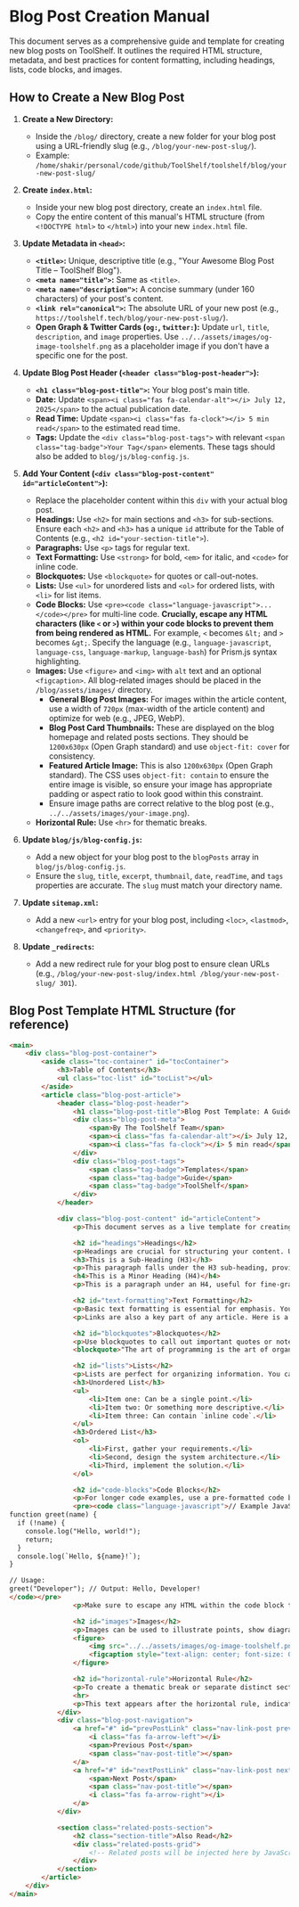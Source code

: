 # Blog Post Creation Manual

This document serves as a comprehensive guide and template for creating new blog posts on ToolShelf. It outlines the required HTML structure, metadata, and best practices for content formatting, including headings, lists, code blocks, and images.

## How to Create a New Blog Post

1.  **Create a New Directory:**
    *   Inside the `/blog/` directory, create a new folder for your blog post using a URL-friendly slug (e.g., `/blog/your-new-post-slug/`).
    *   Example: `/home/shakir/personal/code/github/ToolShelf/toolshelf/blog/your-new-post-slug/`

2.  **Create `index.html`:**
    *   Inside your new blog post directory, create an `index.html` file.
    *   Copy the entire content of this manual's HTML structure (from `<!DOCTYPE html>` to `</html>`) into your new `index.html` file.

3.  **Update Metadata in `<head>`:**
    *   **`<title>`:** Unique, descriptive title (e.g., "Your Awesome Blog Post Title – ToolShelf Blog").
    *   **`<meta name="title">`:** Same as `<title>`.
    *   **`<meta name="description">`:** A concise summary (under 160 characters) of your post's content.
    *   **`<link rel="canonical">`:** The absolute URL of your new post (e.g., `https://toolshelf.tech/blog/your-new-post-slug/`).
    *   **Open Graph & Twitter Cards (`og:`, `twitter:`):** Update `url`, `title`, `description`, and `image` properties. Use `../../assets/images/og-image-toolshelf.png` as a placeholder image if you don't have a specific one for the post.

4.  **Update Blog Post Header (`<header class="blog-post-header">`):**
    *   **`<h1 class="blog-post-title">`:** Your blog post's main title.
    *   **Date:** Update `<span><i class="fas fa-calendar-alt"></i> July 12, 2025</span>` to the actual publication date.
    *   **Read Time:** Update `<span><i class="fas fa-clock"></i> 5 min read</span>` to the estimated read time.
    *   **Tags:** Update the `<div class="blog-post-tags">` with relevant `<span class="tag-badge">Your Tag</span>` elements. These tags should also be added to `blog/js/blog-config.js`.

5.  **Add Your Content (`<div class="blog-post-content" id="articleContent">`):**
    *   Replace the placeholder content within this `div` with your actual blog post.
    *   **Headings:** Use `<h2>` for main sections and `<h3>` for sub-sections. Ensure each `<h2>` and `<h3>` has a unique `id` attribute for the Table of Contents (e.g., `<h2 id="your-section-title">`).
    *   **Paragraphs:** Use `<p>` tags for regular text.
    *   **Text Formatting:** Use `<strong>` for bold, `<em>` for italic, and `<code>` for inline code.
    *   **Blockquotes:** Use `<blockquote>` for quotes or call-out-notes.
    *   **Lists:** Use `<ul>` for unordered lists and `<ol>` for ordered lists, with `<li>` for list items.
    *   **Code Blocks:** Use `<pre><code class="language-javascript">...</code></pre>` for multi-line code. **Crucially, escape any HTML characters (like `<` or `>`) within your code blocks to prevent them from being rendered as HTML.** For example, `<` becomes `&lt;` and `>` becomes `&gt;`. Specify the language (e.g., `language-javascript`, `language-css`, `language-markup`, `language-bash`) for Prism.js syntax highlighting.
    *   **Images:** Use `<figure>` and `<img>` with `alt` text and an optional `<figcaption>`. All blog-related images should be placed in the `/blog/assets/images/` directory.
        *   **General Blog Post Images:** For images within the article content, use a width of `720px` (max-width of the article content) and optimize for web (e.g., JPEG, WebP).
        *   **Blog Post Card Thumbnails:** These are displayed on the blog homepage and related posts sections. They should be `1200x630px` (Open Graph standard) and use `object-fit: cover` for consistency.
        *   **Featured Article Image:** This is also `1200x630px` (Open Graph standard). The CSS uses `object-fit: contain` to ensure the entire image is visible, so ensure your image has appropriate padding or aspect ratio to look good within this constraint.
        *   Ensure image paths are correct relative to the blog post (e.g., `../../assets/images/your-image.png`).
    *   **Horizontal Rule:** Use `<hr>` for thematic breaks.

6.  **Update `blog/js/blog-config.js`:**
    *   Add a new object for your blog post to the `blogPosts` array in `blog/js/blog-config.js`.
    *   Ensure the `slug`, `title`, `excerpt`, `thumbnail`, `date`, `readTime`, and `tags` properties are accurate. The `slug` must match your directory name.

7.  **Update `sitemap.xml`:**
    *   Add a new `<url>` entry for your blog post, including `<loc>`, `<lastmod>`, `<changefreq>`, and `<priority>`.

8.  **Update `_redirects`:**
    *   Add a new redirect rule for your blog post to ensure clean URLs (e.g., `/blog/your-new-post-slug/index.html /blog/your-new-post-slug/ 301`).

## Blog Post Template HTML Structure (for reference)

```html
<main>
    <div class="blog-post-container">
        <aside class="toc-container" id="tocContainer">
            <h3>Table of Contents</h3>
            <ul class="toc-list" id="tocList"></ul>
        </aside>
        <article class="blog-post-article">
            <header class="blog-post-header">
                <h1 class="blog-post-title">Blog Post Template: A Guide to Content Components</h1>
                <div class="blog-post-meta">
                    <span>By The ToolShelf Team</span>
                    <span><i class="fas fa-calendar-alt"></i> July 12, 2025</span>
                    <span><i class="fas fa-clock"></i> 5 min read</span>
                </div>
                <div class="blog-post-tags">
                    <span class="tag-badge">Templates</span>
                    <span class="tag-badge">Guide</span>
                    <span class="tag-badge">ToolShelf</span>
                </div>
            </header>

            <div class="blog-post-content" id="articleContent">
                <p>This document serves as a live template for creating new blog posts on ToolShelf. It showcases all the available HTML components and their intended styling. Use this as a reference to ensure consistency and quality.</p>

                <h2 id="headings">Headings</h2>
                <p>Headings are crucial for structuring your content. Use H2 for main sections and H3 for sub-sections. H4 can be used for minor points if necessary.</p>
                <h3>This is a Sub-Heading (H3)</h3>
                <p>This paragraph falls under the H3 sub-heading, providing more detailed information.</p>
                <h4>This is a Minor Heading (H4)</h4>
                <p>This is a paragraph under an H4, useful for fine-grained topics.</p>

                <h2 id="text-formatting">Text Formatting</h2>
                <p>Basic text formatting is essential for emphasis. You can use <strong>bold text</strong> to highlight key terms, <em>italic text</em> for emphasis or definitions, and even combine them for <strong><em>strong emphasis</em></strong>. To reference a specific piece of code inline, use the `<code>` tag, for example: `const a = 10;`.</p>
                <p>Links are also a key part of any article. Here is a link to the <a href="https://toolshelf.tech">ToolShelf homepage</a>.</p>

                <h2 id="blockquotes">Blockquotes</h2>
                <p>Use blockquotes to call out important quotes or notes that need to stand apart from the main text.</p>
                <blockquote>"The art of programming is the art of organizing complexity, of mastering detail, and of structuring programs so that they are understandable to people."<br>- Edsger W. Dijkstra</blockquote>

                <h2 id="lists">Lists</h2>
                <p>Lists are perfect for organizing information. You can use unordered (bulleted) lists or ordered (numbered) lists.</p>
                <h3>Unordered List</h3>
                <ul>
                    <li>Item one: Can be a single point.</li>
                    <li>Item two: Or something more descriptive.</li>
                    <li>Item three: Can contain `inline code`.</li>
                </ul>
                <h3>Ordered List</h3>
                <ol>
                    <li>First, gather your requirements.</li>
                    <li>Second, design the system architecture.</li>
                    <li>Third, implement the solution.</li>
                </ol>

                <h2 id="code-blocks">Code Blocks</h2>
                <p>For longer code examples, use a pre-formatted code block. This ensures proper indentation, uses a monospace font, and provides a container for syntax highlighting.</p>
                <pre><code class="language-javascript">// Example JavaScript code block
function greet(name) {
  if (!name) {
    console.log("Hello, world!");
    return;
  }
  console.log(`Hello, ${name}!`);
}

// Usage:
greet("Developer"); // Output: Hello, Developer!
</code></pre>
                <p>Make sure to escape any HTML within the code block to prevent it from being rendered.</p>

                <h2 id="images">Images</h2>
                <p>Images can be used to illustrate points, show diagrams, or add visual interest. Ensure they are relevant and optimized for the web. An example is below.</p>
                <figure>
                    <img src="../../assets/images/og-image-toolshelf.png" alt="ToolShelf logo and branding image" style="width:100%; border-radius: 8px;">
                    <figcaption style="text-align: center; font-size: 0.9rem; color: var(--blog-meta-color); margin-top: 0.5rem;">Fig 1: The ToolShelf branding image.</figcaption>
                </figure>

                <h2 id="horizontal-rule">Horizontal Rule</h2>
                <p>To create a thematic break or separate distinct sections, you can use a horizontal rule.</p>
                <hr>
                <p>This text appears after the horizontal rule, indicating a new section or a shift in topic.</p>
            </div>
            <div class="blog-post-navigation">
                <a href="#" id="prevPostLink" class="nav-link-post prev-post hidden">
                    <i class="fas fa-arrow-left"></i>
                    <span>Previous Post</span>
                    <span class="nav-post-title"></span>
                </a>
                <a href="#" id="nextPostLink" class="nav-link-post next-post hidden">
                    <span>Next Post</span>
                    <span class="nav-post-title"></span>
                    <i class="fas fa-arrow-right"></i>
                </a>
            </div>

            <section class="related-posts-section">
                <h2 class="section-title">Also Read</h2>
                <div class="related-posts-grid">
                    <!-- Related posts will be injected here by JavaScript -->
                </div>
            </section>
        </article>
    </div>
</main>
```
